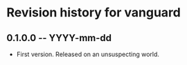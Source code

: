 # Revision history for vanguard

## 0.1.0.0  -- YYYY-mm-dd

* First version. Released on an unsuspecting world.
